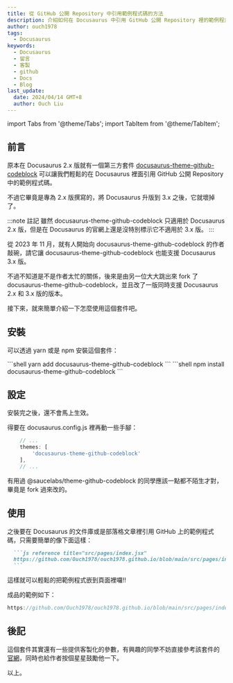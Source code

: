 ```yaml
---
title: 從 GitHub 公開 Repository 中引用範例程式碼的方法 
description: 介紹如何在 Docusaurus 中引用 GitHub 公開 Repository 裡的範例程式碼。
author: ouch1978
tags:
  - Docusaurus
keywords:
  - Docusaurus
  - 留言
  - 客製
  - github
  - Docs
  - Blog
last_update:
  date: 2024/04/14 GMT+8
  author: Ouch Liu
---
```


import Tabs from '@theme/Tabs';
import TabItem from '@theme/TabItem';

## 前言

原本在 Docusaurus 2.x 版就有一個第三方套件 [docusaurus-theme-github-codeblock](https://github.com/saucelabs/docusaurus-theme-github-codeblock "@saucelabs/theme-github-codeblock") 可以讓我們輕鬆的在 Docusaurus 裡面引用 GitHub 公開 Repository 中的範例程式碼。

不過它畢竟是專為 2.x 版撰寫的，將 Docusaurus 升版到 3.x 之後，它就壞掉了。

:::note 註記
雖然 docusaurus-theme-github-codeblock 只適用於 Docusaurus 2.x 版，但是在 Docusaurus 的官網上還是沒特別標示它不適用於 3.x 版。
:::

從 2023 年 11 月，就有人開始向 docusaurus-theme-github-codeblock 的作者敲碗，請它讓 docusaurus-theme-github-codeblock 也能支援 Docusaurus 3.x 版。

不過不知道是不是作者太忙的關係，後來是由另一位大大跳出來 fork 了 docusaurus-theme-github-codeblock，並且改了一版同時支援 Docusaurus 2.x 和 3.x 版的版本。

接下來，就來簡單介紹一下怎麼使用這個套件吧。

## 安裝

可以透過 yarn 或是 npm 安裝這個套件：

<Tabs>
  <TabItem value="yarn" label="Yarn" default>
    ```shell
    yarn add docusaurus-theme-github-codeblock
    ```
  </TabItem>
  <TabItem value="npm" label="npm">
    ```shell
    npm install docusaurus-theme-github-codeblock
    ```
  </TabItem>
</Tabs>

## 設定

安裝完之後，還不會馬上生效。

得要在 docusaurus.config.js 裡再動一些手腳：

```js title="docusaurus.config.js"
    // ...
    themes: [
        'docusaurus-theme-github-codeblock'
    ],
    // ...
```

有用過 @saucelabs/theme-github-codeblock 的同學應該一點都不陌生才對，畢竟是 fork 過來改的。

## 使用

之後要在 Docusaurus 的文件庫或是部落格文章裡引用 GitHub 上的範例程式碼，只需要簡單的像下面這樣：

`````markdown
  ```js reference title="src/pages/index.jsx"
  https://github.com/Ouch1978/ouch1978.github.io/blob/main/src/pages/index.jsx
  ```
`````

這樣就可以輕鬆的把範例程式嵌到頁面裡囉!!

成品的範例如下：

```js reference title="src/pages/index.jsx"
https://github.com/Ouch1978/ouch1978.github.io/blob/main/src/pages/index.jsx
```

## 後記

這個套件其實還有一些提供客製化的參數，有興趣的同學不妨直接參考該套件的 [官網](https://github.com/christian-bromann/docusaurus-theme-github-codeblock)，同時也給作者按個星星鼓勵他一下。

以上。
